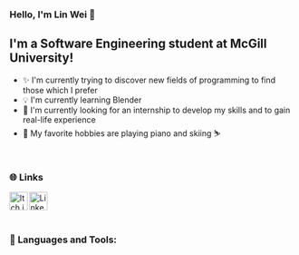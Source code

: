 ### Hello, I'm Lin Wei 👋

## I'm a Software Engineering student at McGill University!
- ✨ I'm currently trying to discover new fields of programming to find those which I prefer
- 💡 I'm currently learning Blender
- 🔭 I'm currently looking for an internship to develop my skills and to gain real-life experience
- 🎹 My favorite hobbies are playing piano and skiing ⛷️

<br />

### 🌐 Links
[<img align = "left" alt = "Itch.io" height = "32px" src = "https://github.com/ElkCl0ner/images/blob/main/ElkCl0ner/itchio_logo.png" />][Itch.io]
[<img align = "left" alt = "LinkedIn" height = "32px" src = "https://github.com/ElkCl0ner/images/blob/main/ElkCl0ner/LinkedIn_logo.png" />][LinkedIn]

<br />
<br />
<br />

### 🧰 Languages and Tools:



[Itch.io]: https://elkcl0ner.itch.io
[LinkedIn]: https://www.linkedin.com/in/lin-wei-li-270937151/
